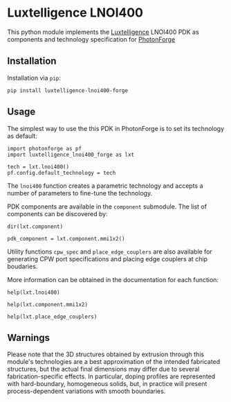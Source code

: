 # Luxtelligence LNOI400

This python module implements the [Luxtelligence](https://luxtelligence.ai/)
LNOI400 PDK as components and technology specification for
[PhotonForge](https://docs.flexcompute.com/projects/photonforge/)


## Installation

Installation via `pip`:

    pip install luxtelligence-lnoi400-forge


## Usage

The simplest way to use the this PDK in PhotonForge is to set its technology as
default:

    import photonforge as pf
    import luxtelligence_lnoi400_forge as lxt

    tech = lxt.lnoi400()
    pf.config.default_technology = tech


The `lnoi400` function creates a parametric technology and accepts a number of
parameters to fine-tune the technology.

PDK components are available in the `component` submodule. The list of
components can be discovered by:

    dir(lxt.component)
    
    pdk_component = lxt.component.mmi1x2()


Utility functions `cpw_spec` and `place_edge_couplers` are also available for
generating CPW port specifications and placing edge couplers at chip boudaries.

More information can be obtained in the documentation for each function:

    help(lxt.lnoi400)

    help(lxt.component.mmi1x2)

    help(lxt.place_edge_couplers)


## Warnings

Please note that the 3D structures obtained by extrusion through this module's
technologies are a best approximation of the intended fabricated structures,
but the actual final dimensions may differ due to several fabrication-specific
effects. In particular, doping profiles are represented with hard-boundary,
homogeneous solids, but, in practice will present process-dependent variations
with smooth boundaries.
